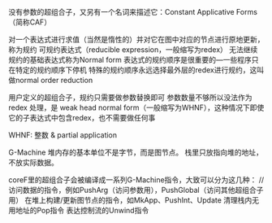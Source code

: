没有参数的超组合子，又另有一个名词来描述它：Constant Applicative Forms（简称CAF）

对一个表达式进行求值（当然是惰性的）并对它在图中对应的节点进行原地更新，称为规约
可规约表达式（reducible expression，一般缩写为redex）
无法继续规约的基础表达式称为Normal form
表达式的规约顺序是很重要的—一些程序只在特定的规约顺序下停机
特殊的规约顺序永远选择最外层的redex进行规约，这叫做normal order reduction

用户定义的超组合子，规约只需要做参数替换即可
参数数量不够所以没法作为 redex 处理，是  weak head normal form（一般缩写为WHNF），这种情况下即使它的子表达式中包含redex，也不需要做任何事

WHNF: 整数 &  partial application

G-Machine
堆内存的基本单位不是字节，而是图节点。
栈里只放指向堆的地址，不放实际数据。

coreF里的超组合子会被编译成一系列G-Machine指令，大致可以分为这几种：
//
访问数据的指令，例如PushArg（访问参数用），PushGlobal（访问其他超组合子用）
在堆上构建/更新图节点的指令，如MkApp、PushInt、Update
清理栈内无用地址的Pop指令
表达控制流的Unwind指令
